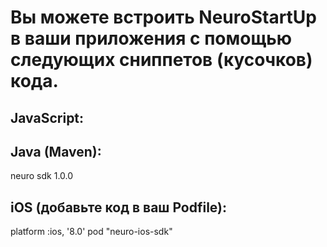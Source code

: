 # Вы можете встроить NeuroStartUp в ваши приложения с помощью следующих сниппетов (кусочков) кода.

## JavaScript:

<script src="https://localhost/neuro.sdk.min.js"></script>
## Java (Maven):

<dependency>
  <groupId>neuro</groupId>
  <artifactId>sdk</artifactId>
  <version>1.0.0</version>
</dependency>

## iOS (добавьте код в ваш Podfile):

platform :ios, '8.0'
pod "neuro-ios-sdk"
